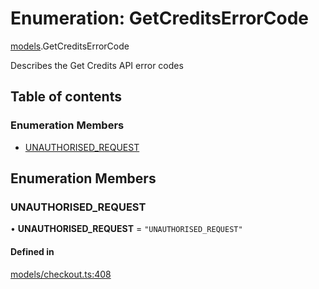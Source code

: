 # Enumeration: GetCreditsErrorCode

[models](../wiki/models).GetCreditsErrorCode

Describes the Get Credits API error codes

## Table of contents

### Enumeration Members

- [UNAUTHORISED\_REQUEST](../wiki/models.GetCreditsErrorCode#unauthorised_request)

## Enumeration Members

### UNAUTHORISED\_REQUEST

• **UNAUTHORISED\_REQUEST** = ``"UNAUTHORISED_REQUEST"``

#### Defined in

[models/checkout.ts:408](https://gitlab.com/baliganikhil/blackmirror-sdk/-/blob/349365c/src/models/checkout.ts#L408)
